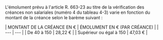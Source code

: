 L'émolument prévu à l'article R. 663-23 au titre de la vérification des créances non salariales (numéro 4 du tableau 4-3) varie en fonction du montant de la créance selon le barème suivant :

|
MONTANT DE LA CRÉANCE EN € |
ÉMOLUMENT EN € (PAR CRÉANCE) |
| --- | --- |
|
De 40 à 150 |
28,22 € |
|
Supérieur ou égal à 150 |
47,03 € |
